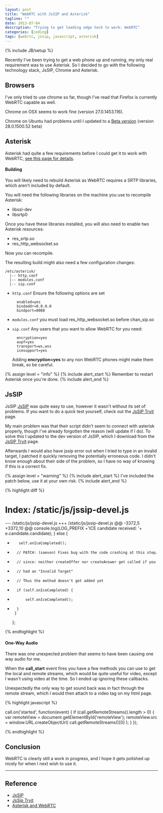 ```yaml
---
layout: post
title: "WebRTC with JsSIP and Asterisk"
tagline: ""
date: 2013-07-04
description: "Trying to get leading edge tech to work: WebRTC"
categories: [coding]
tags: [webrtc, jssip, javascript, asterisk]
---
```

{% include JB/setup %}

Recently I've been trying to get a web phone up and running, my only real requirement was to use Asterisk. So I decided to go with the following technology stack, JsSIP, Chrome and Asterisk.


## Browsers

I've only tried to use chrome so far, though I've read that Firefox is currently WebRTC capable as well.

Chrome on OSX seems to work fine (version 27.0.1453.116).

Chrome on Ubuntu had problems until I updated to a [Beta version](http://www.ubuntuupdates.org/package/google_chrome/stable/main/base/google-chrome-beta) (version 28.0.1500.52 beta)

## Asterisk

Asterisk had quite a few requirements before I could get it to work with WebRTC, [see this page for details][asterisk-webrtc].

#### Building

You will likely need to rebuild Asterisk as WebRTC requires a SRTP libraries, which aren't included by default.

You will need the following libraries on the machine you use to recompile Asterisk:

- libssl-dev
- libsrtp0

Once you have these libraries installed, you will also need to enable two Asterisk resources:

- res_srtp.so
- res_http_websocket.so

Now you can recompile.

The resulting build might also need a few configuration changes:

    /etc/asterisk/
      |-- http.conf
      |-- modules.conf
      |-- sip.conf

- `http.conf`
    Ensure the following options are set

        enabled=yes
        bindaddr=0.0.0.0
        bindport=8088

- `modules.conf`
    you must load res_http_websocket.so before chan_sip.so
- `sip.conf`
    Any users that you want to allow WebRTC for you need:

        encryption=yes
        avpf=yes
        transport=ws,wss
        icesupport=yes

    Adding **encryption=yes** to any non WebRTC phones might make them break, so be careful.


{% assign level = "info" %}
{% include alert_start %}
    Remember to restart Asterisk once you're done.
{% include alert_end %}


## JsSIP

JsSIP [JsSIP][jssip] was quite easy to use, however it wasn't without its set of problems. If you want to do a quick test yourself, check out the [JsSIP Tryit][tryit] page.

My main problem was that their script didn't seem to connect with asterisk properly, though I've already forgotten the reason (will update if I do). To solve this I updated to the dev version of JsSIP, which I download from the [JsSIP Tryit][tryit] page.

Afterwards I would also have jssip error out when I tried to type in an invalid target, I patched it quickly removing the potentially erroneous code. I didn't know enough about their side of the problem, so I have no way of knowing if this is a correct fix.

{% assign level = "warning" %}
{% include alert_start %}
    I've included the patch below, use it at your own risk.
{% include alert_end %}


{% highlight diff %}

Index: /static/js/jssip-devel.js
===================================================================
--- /static/js/jssip-devel.js
+++ /static/js/jssip-devel.js
@@ -3372,5 +3372,10 @@
         console.log(LOG_PREFIX +'ICE candidate received: '+ e.candidate.candidate);
       } else {
-        self.onIceCompleted();
+       // PATCH: (saevon) Fixes bug with the code crashing at this step.
+       // since: neither createOffer nor createAnswer get called if you
+       // had an "Invalid Target"
+       // Thus the method doesn't get added yet
+       if (self.onIceCompleted) {
+           self.onIceCompleted();
+       }
       }
     };

{% endhighlight %}


#### One-Way Audio

There was one unexpected problem that seems to have been causing one way audio for me.

When the **call_start** event fires you have a few methods you can use to get the local and remote streams, which would be quite useful for video, except I wasn't using video at the time. So I ended up ignoring these callbacks.

Unexpectedly the only way to get sound back was in fact through the remote stream, which I would then attach to a video tag on my html page.


{% highlight javascript %}

call.on('started', function(event) {
    if (call.getRemoteStreams().length > 0) {
        var remoteView = document.getElementById('remoteView');
        remoteView.src = window.URL.createObjectUrl(
            call.getRemoteStreams()[0]
        );
    }
});

{% endhighlight %}


## Conclusion

WebRTC is clearly still a work in progress, and I hope it gets polished up nicely for when I next wish to use it.


---

## Reference

* [JsSIP][jssip]
* [JsSip Tryit][tryit]
* [Asterisk and WebRTC][asterisk-webrtc]

[jssip]: http://jssip.net/ "JsSip"
[tryit]: https://jssip.tryit.net "JsSip Tryit"

[asterisk-webrtc]: https://wiki.asterisk.org/wiki/display/AST/Asterisk+WebRTC+Support "Asterisk and WebRTC"




